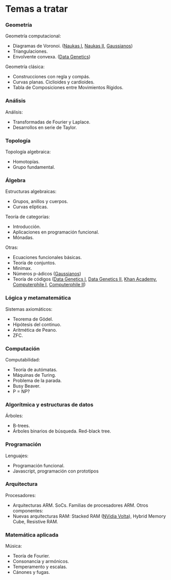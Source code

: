 Temas a tratar
=======

### Geometría
Geometría computacional:
 * Diagramas de Voronoi. ([Naukas I](naukas.com/2011/12/23/cada-uno-en-su-region-y-voronoi-en-la-de-todos), [Naukas II](http://naukas.com/2012/01/28/esta-voronoi-que-se-ponga/), [Gaussianos](gaussianos.com/una-interesante-introduccion-a-la-geometria-computacional/))
 * Triangulaciones.
 * Envolvente convexa. ([Data Genetics](http://www.datagenetics.com/blog/march12014/index.html))

Geometría clásica:
 * Construcciones con regla y compás.
 * Curvas planas. Ciclioides y cardioides.
 * Tabla de Composiciones entre Movimientos Rígidos.

### Análisis
Análisis:
 * Transformadas de Fourier y Laplace.
 * Desarrollos en serie de Taylor.

### Topología
Topología algebraica:
 * Homotopías.
 * Grupo fundamental.

### Álgebra
Estructuras algebraicas:
 * Grupos, anillos y cuerpos.
 * Curvas elípticas.

Teoría de categorías:
 * Introducción.
 * Aplicaciones en programación funcional.
 * Mónadas.

Otras:
 * Ecuaciones funcionales básicas.
 * Teoría de conjuntos.
 * Minimax.
 * Números p-ádicos ([Gaussianos](gaussianos.com/como-que-1248-1))
 * Teoría de códigos ([Data Genetics I](datagenetics.com/blog/july42013/index.html), [Data Genetics II](datagenetics.com/blog/november12013/index.html), [Khan Academy](youtube.com/watch?v=cBBTWcHkVVY), [Computerphile I](youtube.com/watch?v=5sskbSvha9M), [Computerphile II](youtube.com/watch?v=-15nx57tbfc))


### Lógica y metamatemática
Sistemas axiomáticos:
 * Teorema de Gödel.
 * Hipótesis del continuo.
 * Aritmética de Peano.
 * ZFC.


### Computación
Computabilidad:
 * Teoría de autómatas.
 * Máquinas de Turing.
 * Problema de la parada.
 * Busy Beaver.
 * P = NP?


### Algorítmica y estructuras de datos
Árboles:
 * B-trees.
 * Árboles binarios de búsqueda. Red-black tree.


### Programación
Lenguajes:
 * Programación funcional.
 * Javascript, programación con prototipos

### Arquitectura
Procesadores:
 * Arquitecturas ARM. SoCs. Familias de procesadores ARM. 
Otros componentes:
 * Nuevas arquitecturas RAM: Stacked RAM ([NVidia Volta](http://www.anandtech.com/show/6846/nvidia-updates-gpu-roadmap-announces-volta-family-for-beyond-2014)), Hybrid Memory Cube, Resistive RAM.

### Matemática aplicada
Música:
 * Teoría de Fourier.
 * Consonancia y armónicos.
 * Temperamento y escalas.
 * Cánones y fugas.
